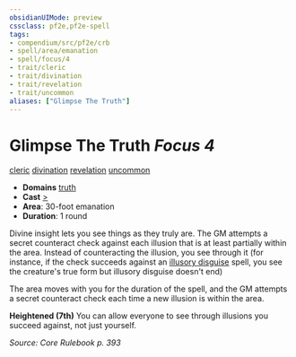 ```yaml
---
obsidianUIMode: preview
cssclass: pf2e,pf2e-spell
tags:
- compendium/src/pf2e/crb
- spell/area/emanation
- spell/focus/4
- trait/cleric
- trait/divination
- trait/revelation
- trait/uncommon
aliases: ["Glimpse The Truth"]
---
```

# Glimpse The Truth *Focus 4*   
[cleric](Reference/Rules/Traits/cleric.md "Cleric Class Trait")  [divination](divination.md "Divination School Trait")  [revelation](revelation.md "Revelation Effect Trait")  [uncommon](uncommon.md "Uncommon Rarity Trait")  

- **Domains** [truth](Reference/Compendium/Setting/domains.md#Truth)
- **Cast** [>](chapter-9-playing-the-game.md#Actions "Single Action") 
- **Area**: 30-foot emanation
- **Duration**: 1 round

Divine insight lets you see things as they truly are. The GM attempts a secret counteract check against each illusion that is at least partially within the area. Instead of counteracting the illusion, you see through it (for instance, if the check succeeds against an [illusory disguise](illusory-disguise.md) spell, you see the creature's true form but illusory disguise doesn't end)

The area moves with you for the duration of the spell, and the GM attempts a secret counteract check each time a new illusion is within the area.

**Heightened (7th)** You can allow everyone to see through illusions you succeed against, not just yourself.

*Source: Core Rulebook p. 393*